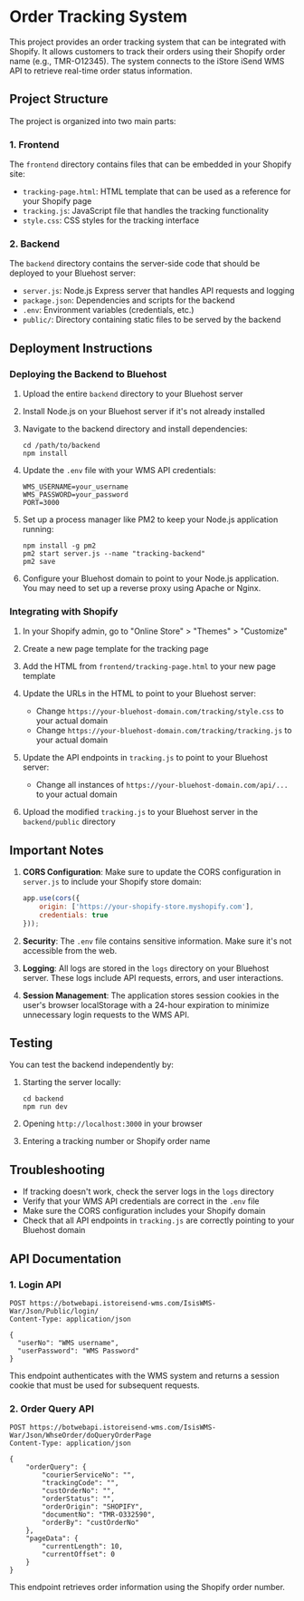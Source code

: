 # Order Tracking System

This project provides an order tracking system that can be integrated with Shopify. It allows customers to track their orders using their Shopify order name (e.g., TMR-O12345). The system connects to the iStore iSend WMS API to retrieve real-time order status information.

## Project Structure

The project is organized into two main parts:

### 1. Frontend

The `frontend` directory contains files that can be embedded in your Shopify site:

- `tracking-page.html`: HTML template that can be used as a reference for your Shopify page
- `tracking.js`: JavaScript file that handles the tracking functionality
- `style.css`: CSS styles for the tracking interface

### 2. Backend

The `backend` directory contains the server-side code that should be deployed to your Bluehost server:

- `server.js`: Node.js Express server that handles API requests and logging
- `package.json`: Dependencies and scripts for the backend
- `.env`: Environment variables (credentials, etc.)
- `public/`: Directory containing static files to be served by the backend

## Deployment Instructions

### Deploying the Backend to Bluehost

1. Upload the entire `backend` directory to your Bluehost server

2. Install Node.js on your Bluehost server if it's not already installed

3. Navigate to the backend directory and install dependencies:
   ```
   cd /path/to/backend
   npm install
   ```

4. Update the `.env` file with your WMS API credentials:
   ```
   WMS_USERNAME=your_username
   WMS_PASSWORD=your_password
   PORT=3000
   ```

5. Set up a process manager like PM2 to keep your Node.js application running:
   ```
   npm install -g pm2
   pm2 start server.js --name "tracking-backend"
   pm2 save
   ```

6. Configure your Bluehost domain to point to your Node.js application. You may need to set up a reverse proxy using Apache or Nginx.

### Integrating with Shopify

1. In your Shopify admin, go to "Online Store" > "Themes" > "Customize"

2. Create a new page template for the tracking page

3. Add the HTML from `frontend/tracking-page.html` to your new page template

4. Update the URLs in the HTML to point to your Bluehost server:
   - Change `https://your-bluehost-domain.com/tracking/style.css` to your actual domain
   - Change `https://your-bluehost-domain.com/tracking/tracking.js` to your actual domain

5. Update the API endpoints in `tracking.js` to point to your Bluehost server:
   - Change all instances of `https://your-bluehost-domain.com/api/...` to your actual domain

6. Upload the modified `tracking.js` to your Bluehost server in the `backend/public` directory

## Important Notes

1. **CORS Configuration**: Make sure to update the CORS configuration in `server.js` to include your Shopify store domain:
   ```javascript
   app.use(cors({
       origin: ['https://your-shopify-store.myshopify.com'],
       credentials: true
   }));
   ```

2. **Security**: The `.env` file contains sensitive information. Make sure it's not accessible from the web.

3. **Logging**: All logs are stored in the `logs` directory on your Bluehost server. These logs include API requests, errors, and user interactions.

4. **Session Management**: The application stores session cookies in the user's browser localStorage with a 24-hour expiration to minimize unnecessary login requests to the WMS API.

## Testing

You can test the backend independently by:

1. Starting the server locally:
   ```
   cd backend
   npm run dev
   ```

2. Opening `http://localhost:3000` in your browser

3. Entering a tracking number or Shopify order name

## Troubleshooting

- If tracking doesn't work, check the server logs in the `logs` directory
- Verify that your WMS API credentials are correct in the `.env` file
- Make sure the CORS configuration includes your Shopify domain
- Check that all API endpoints in `tracking.js` are correctly pointing to your Bluehost domain

## API Documentation

### 1. Login API

```
POST https://botwebapi.istoreisend-wms.com/IsisWMS-War/Json/Public/login/
Content-Type: application/json

{
  "userNo": "WMS username",
  "userPassword": "WMS Password"
}
```

This endpoint authenticates with the WMS system and returns a session cookie that must be used for subsequent requests.

### 2. Order Query API

```
POST https://botwebapi.istoreisend-wms.com/IsisWMS-War/Json/WhseOrder/doQueryOrderPage
Content-Type: application/json

{
    "orderQuery": {
        "courierServiceNo": "",
        "trackingCode": "",
        "custOrderNo": "",
        "orderStatus": "",
        "orderOrigin": "SHOPIFY",
        "documentNo": "TMR-O332590",
        "orderBy": "custOrderNo"
    },
    "pageData": {
        "currentLength": 10,
        "currentOffset": 0
    }
}
```

This endpoint retrieves order information using the Shopify order number.
